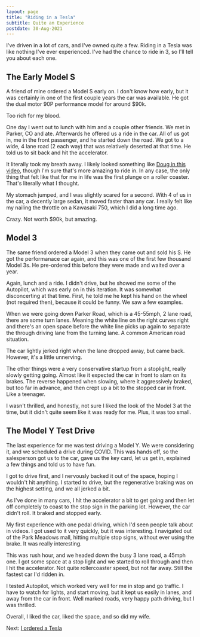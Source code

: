 ```yaml
---
layout: page
title: "Riding in a Tesla"
subtitle: Quite an Experience
postdate: 30-Aug-2021
---
```


I've driven in a lot of cars, and I've owned quite a few. Riding in a Tesla was like nothing I've ever experienced. I've had the chance to ride in 3, so I'll tell you about each one.

## The Early Model S

A friend of mine ordered a Model S early on. I don't know how early, but it was certainly in one of the first couple years the car was available. He got the dual motor 90P performance model for around $90k. 

Too rich for my blood.

One day I went out to lunch with him and a couple other friends. We met in Parker, CO and ate. Afterwards he offered us a ride in the car. All of us got in, me in the front passenger, and he started down the road. We got to a wide, 4 lane road (2 each way) that was relatively deserted at that time. He told us to sit back and hit the accelerator.

It literally took my breath away. I likely looked something like [Doug in this video](https://youtu.be/qen0ZlZM0ZA?t=1912), though I'm sure that's more amazing to ride in. In any case, the only thing that felt like that for me in life was the first plunge on a roller coaster. That's literally what I thought.

My stomach jumped, and I was slightly scared for a second. With 4 of us in the car, a decently large sedan, it moved faster than any car. I really felt like my nailing the throttle on a Kawasaki 750, which I did a long time ago.

Crazy. Not worth $90k, but amazing.

## Model 3

The same friend ordered a Model 3 when they came out and sold his S. He got the performanace car again, and this was one of the first few thousand Model 3s. He pre-ordered this before they were made and waited over a year.

Again, lunch and a ride. I didn't drive, but he showed me some of the Autopilot, which was early on in this iteration. It was somewhat disconcerting at that time. First, he told me he kept his hand on the wheel (not required then), because it could be funny. We saw a few examples.

When we were going down Parker Road, which is a 45-55mph, 2 lane road, there are some turn lanes. Meaning the white line on the right curves right and there's an open space before the white line picks up again to separate the through driving lane from the turning lane. A common American road situation.

The car lightly jerked right when the lane dropped away, but came back. However, it's a little unnerving. 

The other things were a very conservative startup from a stoplight, really slowly getting going. Almost like it expected the car in front to slam on its brakes. The reverse happened when slowing, where it aggressively braked, but too far in advance, and then crept up a bit to the stopped car in front. Like a teenager.

I wasn't thrilled, and honestly, not sure I liked the look of the Model 3 at the time, but it didn't quite seem like it was ready for me. Plus, it was too small.

## The Model Y Test Drive

The last experience for me was test driving a Model Y. We were considering it, and we scheduled a drive during COVID. This was hands off, so the salesperson got us to the car, gave us the key card, let us get in, explained a few things and told us to have fun.

I got to drive first, and I nervously backed it out of the space, hoping I wouldn't hit anything. I started to drive, but the regenerative braking was on the highest setting, and we all jerked a bit.

As I've done in many cars, I hit the accelerator a bit to get going and then let off completely to coast to the stop sign in the parking lot. However, the car didn't roll. It braked and stopped early.

My first experience with one pedal driving, which I'd seen people talk about in videos. I got used to it very quickly, but it was interesting. I navigated out of the Park Meadows mall, hitting multiple stop signs, without ever using the brake. It was really interesting.

This was rush hour, and we headed down the busy 3 lane road, a 45mph one. I got some space at a stop light and we started to roll through and then I hit the accelerator. Not quite rollercoaster speed, but not far away. Still the fastest car I'd ridden in.

I tested Autopilot, which worked very well for me in stop and go traffic. I have to watch for lights, and start moving, but it kept us easily in lanes, and away from the car in front. Well marked roads, very happy path driving, but I was thrilled.

Overall, I liked the car, liked the space, and so did my wife. 


Next: [I ordered a Tesla](/projects/tesla/ordertesla/)